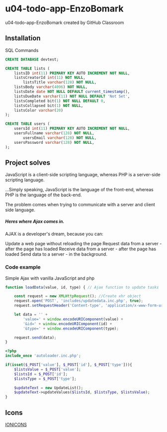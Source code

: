 # u04-todo-app-EnzoBomark
u04-todo-app-EnzoBomark created by GitHub Classroom

## Installation

SQL Commands

```sql
CREATE DATABASE devtest;

CREATE TABLE lists (
	listsID int(11) PRIMARY KEY AUTO INCREMENT NOT NULL,
	listsCreatorId int(11) NOT NULL,
        listsTitle varchar(128) NOT NULL,
	listsBody varchar(4096) NOT NULL,
	listsDate date NOT NULL DEFAULT current_timestamp(),
	listsDueDate varchar(11) NOT NULL DEFAULT 'Not Set',
	listsCompleted bit(1) NOT NULL DEFAULT 0,
	listsCollapsed bit(1) NOT NULL,
	listsColor varchar(20)
);

CREATE TABLE users (
	usersId int(11) PRIMARY KEY AUTO INCREMENT NOT NULL,
	usersFullname varchar(128) NOT NULL,
        usersEmail varchar(128) NOT NULL,
	usersPassword varchar(128) NOT NULL,
);
```

## Project solves 

JavaScript is a client-side scripting language,
whereas PHP is a server-side scripting language. 

...Simply speaking, JavaScript is the language of the front-end, 
whereas PHP is the language of the back-end.

The problem comes when trying to communicate with a server and client side language.

##### Heres where Ajax comes in.
AJAX is a developer's dream, because you can:

Update a web page without reloading the page
Request data from a server - after the page has loaded
Receive data from a server - after the page has loaded
Send data to a server - in the background.
### Code example

Simple Ajax with vanilla JavaScript and php

```JavaScript
function loadData(value, id, type) { // Ajax function to update tasks

    const request = new XMLHttpRequest(); //Create xhr object
    request.open('POST', 'includes/updatedata.inc.php', true);
    request.setRequestHeader('Content-type', 'application/x-www-form-urlencoded');

    let data = '' +
        'value=' + window.encodeURIComponent(value) +
        '&id=' + window.encodeURIComponent(id) +
        '&type=' + window.encodeURIComponent(type);

    request.send(data);
}
```

```php
<?php 
include_once 'autoloader.inc.php';

if(isset($_POST['value'], $_POST['id'], $_POST['type'])){
    $listsValue = $_POST['value'];
    $listsId = $_POST['id'];
    $listsType = $_POST['type'];

    $updateText = new UpdateList();
    $updateText->updateValues($listsId, $listsType, $listsValue);
}

```

## Icons 

[IONICONS](https://ionicons.com/)



